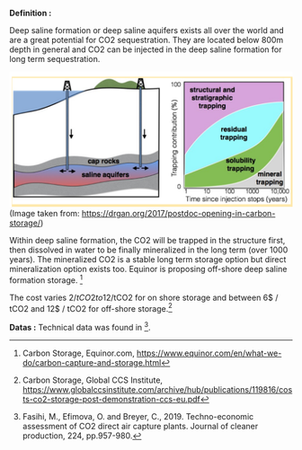 **Definition :**

Deep saline formation or deep saline aquifers exists all over the world and are a great potential for CO2 sequestration. They are located below 800m depth in general and CO2 can be injected in the deep saline formation for long term sequestration.

![](Deep_Saline_Formation.PNG)
(Image taken from: https://drgan.org/2017/postdoc-opening-in-carbon-storage/)

Within deep saline formation, the CO2 will be trapped in the structure first, then dissolved in water to be finally mineralized in the long term (over 1000 years). The mineralized CO2 is a stable long term storage option but direct mineralization option exists too. Equinor is proposing off-shore deep saline formation storage. [^1]

The cost varies 2$/tCO2 to 12$/tCO2 for on shore storage and between 6$ / tCO2 and 12$ / tCO2 for off-shore storage.[^2]

**Datas :**
Technical data was found in [^3].

[^1]: Carbon Storage, Equinor.com, https://www.equinor.com/en/what-we-do/carbon-capture-and-storage.html
[^2]: Carbon Storage, Global CCS Institute, https://www.globalccsinstitute.com/archive/hub/publications/119816/costs-co2-storage-post-demonstration-ccs-eu.pdf

[^3]: Fasihi, M., Efimova, O. and Breyer, C., 2019. Techno-economic assessment of CO2 direct air capture plants. Journal of cleaner production, 224, pp.957-980.